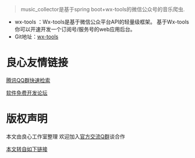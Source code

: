 > music_collector是基于spring boot+wx-tools的微信公众号的音乐爬虫.

- wx-tools ：Wx-tools是基于微信公众平台API的轻量级框架。 基于Wx-tools你可以开速开发一个订阅号/服务号的web应用后台。
- Git地址：[wx-tools](http://u.720life.cn/g/54145d0471d91890860f7f8463c03046abbf9e4d63f7905ff7c0cf67e2472b93d71bec6bd15b0e2abef57491b22fa35a)






 # 良心友情链接

[腾讯QQ群快速检索](http://u.720life.cn/s/8cf73f7c)

[软件免费开发论坛](http://u.720life.cn/s/bbb01dc0)

# 版权声明 

本文由良心工作室整理 欢迎加入[官方交流Q群](https://u.720life.cn/s/f2316816)谈合作

[本文转自如下链接](http://u.720life.cn/g/2e71d0f0a5c601172267ba20d3a43c6e505009fde1eed74bfee989c69634b4ebfbff38360b815220a4de25dda6d264ead341e4aa9f8a75a0d9a2a0120a178be68f96f8f208b2eea4098be33b17f8d6b0)
